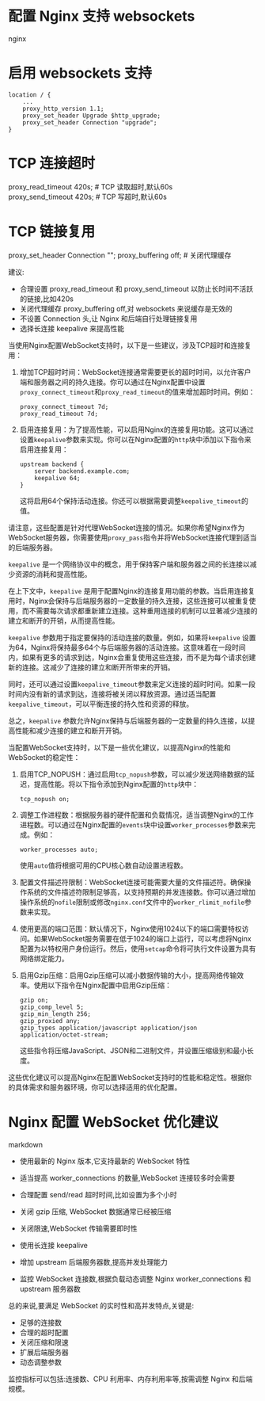 # 配置 Nginx 支持 websockets 

nginx
# 启用 websockets 支持
``` 
location / {
    ...
    proxy_http_version 1.1;
    proxy_set_header Upgrade $http_upgrade; 
    proxy_set_header Connection "upgrade";
}
``` 
# TCP 连接超时  
proxy_read_timeout 420s;  # TCP 读取超时,默认60s  
proxy_send_timeout 420s; # TCP 写超时,默认60s 

# TCP 链接复用
proxy_set_header Connection "";
proxy_buffering off; # 关闭代理缓存


建议:

- 合理设置 proxy_read_timeout 和 proxy_send_timeout 以防止长时间不活跃的链接,比如420s  
- 关闭代理缓存 proxy_buffering off,对 websockets 来说缓存是无效的
- 不设置 Connection 头,让 Nginx 和后端自行处理链接复用
- 选择长连接 keepalive 来提高性能


当使用Nginx配置WebSocket支持时，以下是一些建议，涉及TCP超时和连接复用：

1. 增加TCP超时时间：WebSocket连接通常需要更长的超时时间，以允许客户端和服务器之间的持久连接。你可以通过在Nginx配置中设置`proxy_connect_timeout`和`proxy_read_timeout`的值来增加超时时间。例如：
   ```
   proxy_connect_timeout 7d;
   proxy_read_timeout 7d;
   ```

2. 启用连接复用：为了提高性能，可以启用Nginx的连接复用功能。这可以通过设置`keepalive`参数来实现。你可以在Nginx配置的`http`块中添加以下指令来启用连接复用：
   ```
   upstream backend {
       server backend.example.com;
       keepalive 64;
   }
   ```

   这将启用64个保持活动连接。你还可以根据需要调整`keepalive_timeout`的值。

请注意，这些配置是针对代理WebSocket连接的情况。如果你希望Nginx作为WebSocket服务器，你需要使用`proxy_pass`指令并将WebSocket连接代理到适当的后端服务器。

`keepalive` 是一个网络协议中的概念，用于保持客户端和服务器之间的长连接以减少资源的消耗和提高性能。

在上下文中，`keepalive` 是用于配置Nginx的连接复用功能的参数。当启用连接复用时，Nginx会保持与后端服务器的一定数量的持久连接，这些连接可以被重复使用，而不需要每次请求都重新建立连接。这种重用连接的机制可以显著减少连接的建立和断开的开销，从而提高性能。

`keepalive` 参数用于指定要保持的活动连接的数量。例如，如果将`keepalive` 设置为64，Nginx将保持最多64个与后端服务器的活动连接。这意味着在一段时间内，如果有更多的请求到达，Nginx会重复使用这些连接，而不是为每个请求创建新的连接。这减少了连接的建立和断开所带来的开销。

同时，还可以通过设置`keepalive_timeout`参数来定义连接的超时时间。如果一段时间内没有新的请求到达，连接将被关闭以释放资源。通过适当配置`keepalive_timeout`，可以平衡连接的持久性和资源的释放。

总之，`keepalive` 参数允许Nginx保持与后端服务器的一定数量的持久连接，以提高性能和减少连接的建立和断开开销。

当配置WebSocket支持时，以下是一些优化建议，以提高Nginx的性能和WebSocket的稳定性：

1. 启用TCP_NOPUSH：通过启用`tcp_nopush`参数，可以减少发送网络数据的延迟，提高性能。将以下指令添加到Nginx配置的`http`块中：
   ```
   tcp_nopush on;
   ```

2. 调整工作进程数：根据服务器的硬件配置和负载情况，适当调整Nginx的工作进程数。可以通过在Nginx配置的`events`块中设置`worker_processes`参数来完成。例如：
   ```
   worker_processes auto;
   ```

   使用`auto`值将根据可用的CPU核心数自动设置进程数。

3. 配置文件描述符限制：WebSocket连接可能需要大量的文件描述符。确保操作系统的文件描述符限制足够高，以支持预期的并发连接数。你可以通过增加操作系统的`nofile`限制或修改`nginx.conf`文件中的`worker_rlimit_nofile`参数来实现。

4. 使用更高的端口范围：默认情况下，Nginx使用1024以下的端口需要特权访问。如果WebSocket服务需要在低于1024的端口上运行，可以考虑将Nginx配置为以特权用户身份运行。然后，使用`setcap`命令将可执行文件设置为具有网络绑定能力。

5. 启用Gzip压缩：启用Gzip压缩可以减小数据传输的大小，提高网络传输效率。使用以下指令在Nginx配置中启用Gzip压缩：
   ```
   gzip on;
   gzip_comp_level 5;
   gzip_min_length 256;
   gzip_proxied any;
   gzip_types application/javascript application/json application/octet-stream;
   ```

   这些指令将压缩JavaScript、JSON和二进制文件，并设置压缩级别和最小长度。

这些优化建议可以提高Nginx在配置WebSocket支持时的性能和稳定性。根据你的具体需求和服务器环境，你可以选择适用的优化配置。

# Nginx 配置 WebSocket 优化建议

markdown
- 使用最新的 Nginx 版本,它支持最新的 WebSocket 特性

- 适当提高 worker_connections 的数量,WebSocket 连接较多时会需要

- 合理配置 send/read 超时时间,比如设置为多个小时

- 关闭 gzip 压缩, WebSocket 数据通常已经被压缩

- 关闭限速,WebSocket 传输需要即时性

- 使用长连接 keepalive 

- 增加 upstream 后端服务器数,提高并发处理能力

- 监控 WebSocket 连接数,根据负载动态调整 Nginx  worker_connections 和 upstream 服务器数


总的来说,要满足 WebSocket 的实时性和高并发特点,关键是:

- 足够的连接数
- 合理的超时配置
- 关闭压缩和限速
- 扩展后端服务器
- 动态调整参数

监控指标可以包括:连接数、CPU 利用率、内存利用率等,按需调整 Nginx 和后端规模。

